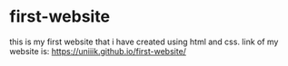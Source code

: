 # first-website
this is my first website that i have created using html and css.
link of my website is: https://uniiik.github.io/first-website/
